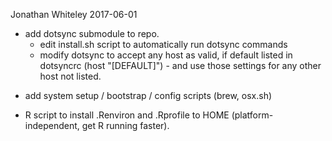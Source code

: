 Jonathan Whiteley
2017-06-01

+ add dotsync submodule to repo.
    - edit install.sh script to automatically run dotsync commands
    - modify dotsync to accept any host as valid, if default listed in dotsyncrc (host "[DEFAULT]") - and use those settings for any other host not listed.

* add system setup / bootstrap / config scripts (brew, osx.sh)

* R script to install .Renviron and .Rprofile to HOME (platform-independent, get R running faster).


